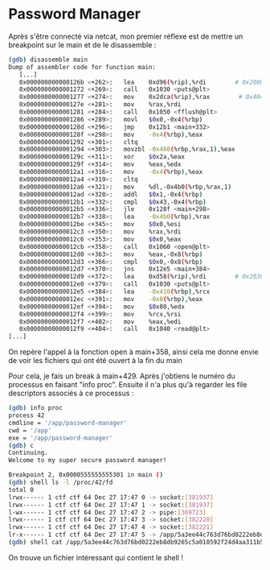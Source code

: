 # Password Manager

Après s'être connecté via netcat, mon premier réflexe est de mettre un breakpoint sur le main et de le disassemble : 

```bash 
(gdb) disassemble main
Dump of assembler code for function main:
   [...]
   0x000000000000126b <+262>:   lea    0xd96(%rip),%rdi        # 0x2008
   0x0000000000001272 <+269>:   call   0x1030 <puts@plt>
   0x0000000000001277 <+274>:   mov    0x2dca(%rip),%rax        # 0x4048 <stdout@GLIBC_2.2.5>
   0x000000000000127e <+281>:   mov    %rax,%rdi
   0x0000000000001281 <+284>:   call   0x1050 <fflush@plt>
   0x0000000000001286 <+289>:   movl   $0x0,-0x4(%rbp)
   0x000000000000128d <+296>:   jmp    0x12b1 <main+332>
   0x000000000000128f <+298>:   mov    -0x4(%rbp),%eax
   0x0000000000001292 <+301>:   cltq
   0x0000000000001294 <+303>:   movzbl -0x460(%rbp,%rax,1),%eax
   0x000000000000129c <+311>:   xor    $0x2a,%eax
   0x000000000000129f <+314>:   mov    %eax,%edx
   0x00000000000012a1 <+316>:   mov    -0x4(%rbp),%eax
   0x00000000000012a4 <+319>:   cltq
   0x00000000000012a6 <+321>:   mov    %dl,-0x4b0(%rbp,%rax,1)
   0x00000000000012ad <+328>:   addl   $0x1,-0x4(%rbp)
   0x00000000000012b1 <+332>:   cmpl   $0x43,-0x4(%rbp)
   0x00000000000012b5 <+336>:   jle    0x128f <main+298>
   0x00000000000012b7 <+338>:   lea    -0x4b0(%rbp),%rax
   0x00000000000012be <+345>:   mov    $0x0,%esi
   0x00000000000012c3 <+350>:   mov    %rax,%rdi
   0x00000000000012c6 <+353>:   mov    $0x0,%eax
   0x00000000000012cb <+358>:   call   0x1060 <open@plt>
   0x00000000000012d0 <+363>:   mov    %eax,-0x8(%rbp)
   0x00000000000012d3 <+366>:   cmpl   $0x0,-0x8(%rbp)
   0x00000000000012d7 <+370>:   jns    0x12e5 <main+384>
   0x00000000000012d9 <+372>:   lea    0xd58(%rip),%rdi        # 0x2038
   0x00000000000012e0 <+379>:   call   0x1030 <puts@plt>
   0x00000000000012e5 <+384>:   lea    -0x410(%rbp),%rcx
   0x00000000000012ec <+391>:   mov    -0x8(%rbp),%eax
   0x00000000000012ef <+394>:   mov    $0x80,%edx
   0x00000000000012f4 <+399>:   mov    %rcx,%rsi
   0x00000000000012f7 <+402>:   mov    %eax,%edi
   0x00000000000012f9 <+404>:   call   0x1040 <read@plt>
[...]
```

On repère l'appel à la fonction open à main+358, ainsi cela me donne envie de voir les fichiers qui ont été ouvert à la fin du main 

Pour cela, je fais un break à main+429. Après j'obtiens le numéro du processus en faisant "info proc". Ensuite il n'a plus qu'à regarder les file descriptors associés à ce processus : 

```bash 
(gdb) info proc
process 42
cmdline = '/app/password-manager'
cwd = '/app'
exe = '/app/password-manager'
(gdb) c
Continuing.
Welcome to my super secure password manager!

Breakpoint 2, 0x0000555555555301 in main ()
(gdb) shell ls -l /proc/42/fd
total 0
lrwx------ 1 ctf ctf 64 Dec 27 17:47 0 -> socket:[381937]
lrwx------ 1 ctf ctf 64 Dec 27 17:47 1 -> socket:[381937]
l-wx------ 1 ctf ctf 64 Dec 27 17:47 2 -> pipe:[369723]
lrwx------ 1 ctf ctf 64 Dec 27 17:47 3 -> socket:[382220]
lrwx------ 1 ctf ctf 64 Dec 27 17:47 4 -> socket:[382221]
lr-x------ 1 ctf ctf 64 Dec 27 17:47 5 -> /app/5a3ee44c763d76bd0222eb8db9265c5a010592f24d4aa311b5a72c5f5d693b59.txt
(gdb) shell cat /app/5a3ee44c763d76bd0222eb8db9265c5a010592f24d4aa311b5a72c5f5d693b59.txt
```

On trouve un fichier intéressant qui contient le shell ! 